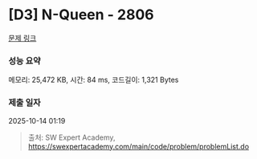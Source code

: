 # [D3] N-Queen - 2806 

[문제 링크](https://swexpertacademy.com/main/code/problem/problemDetail.do?contestProbId=AV7GKs06AU0DFAXB) 

### 성능 요약

메모리: 25,472 KB, 시간: 84 ms, 코드길이: 1,321 Bytes

### 제출 일자

2025-10-14 01:19



> 출처: SW Expert Academy, https://swexpertacademy.com/main/code/problem/problemList.do